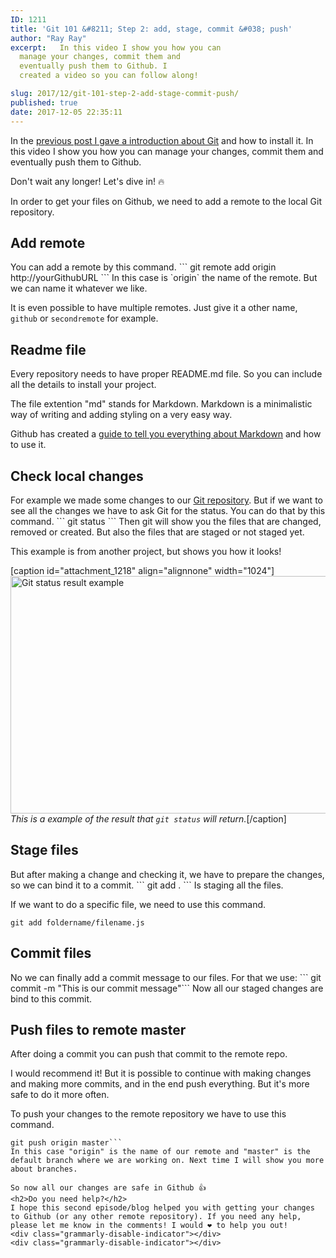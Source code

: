 ```yaml
---
ID: 1211
title: 'Git 101 &#8211; Step 2: add, stage, commit &#038; push'
author: "Ray Ray"
excerpt:   In this video I show you how you can
  manage your changes, commit them and
  eventually push them to Github. I
  created a video so you can follow along!

slug: 2017/12/git-101-step-2-add-stage-commit-push/
published: true
date: 2017-12-05 22:35:11
---
```

In the <a href="https://byrayray.dev/posts/2017-11-git-101-step-1-setup-create-repo-local-and-remote-repository/">previous post I gave a introduction about Git</a> and how to install it. In this video I show you how you can manage your changes, commit them and eventually push them to Github.

Don't wait any longer! Let's dive in! &#x1f525;

<Youtube url="https://youtu.be/t-V1CYaPI1M" />

In order to get your files on Github, we need to add a remote to the local Git repository.
<h2>Add remote</h2>
You can add a remote by this command.
```
git remote add origin http://yourGithubURL
```
In this case is `origin` the name of the remote. But we can name it whatever we like.

It is even possible to have multiple remotes. Just give it a other name, `github` or `secondremote` for example.
<h2>Readme file</h2>
Every repository needs to have proper README.md file. So you can include all the details to install your project.

The file extention "md" stands for Markdown. Markdown is a minimalistic way of writing and adding styling on a very easy way.

Github has created a <a href="https://guides.github.com/features/mastering-markdown/" target="_blank" rel="noopener">guide to tell you everything about Markdown</a> and how to use it.
<h2>Check local changes</h2>
For example we made some changes to our <a href="https://github.com/raymonschouwenaar/git-demo-project" target="_blank" rel="noopener">Git repository</a>. But if we want to see all the changes we have to ask Git for the status. You can do that by this command.
```
git status
```
Then git will show you the files that are changed, removed or created. But also the files that are staged or not staged yet.

This example is from another project, but shows you how it looks!

[caption id="attachment_1218" align="alignnone" width="1024"]<img class="size-large wp-image-1218" src="https://blog.mrfrontend.org/wp-content/uploads/2017/12/git-status-example-1024x380.png" alt="Git status result example" width="1024" height="380" /> <em>This is a example of the result that `git status` will return.</em>[/caption]
<h2>Stage files</h2>
But after making a change and checking it, we have to prepare the changes, so we can bind it to a commit.
```
git add .
```
Is staging all the files.

If we want to do a specific file, we need to use this command.
```
git add foldername/filename.js
```
<h2>Commit files</h2>
No we can finally add a commit message to our files. For that we use:
```
git commit -m "This is our commit message"```
Now all our staged changes are bind to this commit.
<h2>Push files to remote master</h2>
After doing a commit you can push that commit to the remote repo.

I would recommend it! But it is possible to continue with making changes and making more commits, and in the end push everything. But it's more safe to do it more often.

To push your changes to the remote repository we have to use this command.
```
git push origin master```
In this case "origin" is the name of our remote and "master" is the default branch where we are working on. Next time I will show you more about branches.

So now all our changes are safe in Github 👍
<h2>Do you need help?</h2>
I hope this second episode/blog helped you with getting your changes to Github (or any other remote repository). If you need any help, please let me know in the comments! I would ❤️ to help you out!
<div class="grammarly-disable-indicator"></div>
<div class="grammarly-disable-indicator"></div>